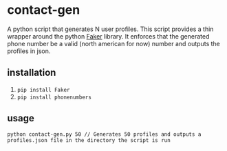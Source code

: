 # contact-gen

A python script that generates N user profiles. This script provides a thin wrapper around the python [Faker](http://faker.rtfd.org) library. It enforces that the generated phone number be a valid (north american for now) number and outputs the profiles in json.


## installation

1. `pip install Faker`
2. `pip install phonenumbers` 

## usage

`python contact-gen.py 50 // Generates 50 profiles and outputs a profiles.json file in the directory the script is run`
